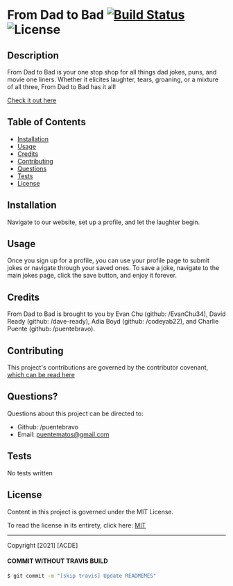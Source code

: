 # From Dad to Bad [![Build Status](https://travis-ci.com/puentebravo/project2.svg?branch=main)](https://travis-ci.com/puentebravo/project2) ![License](https://img.shields.io/github/license/puentebravo/project2?style=plastic)

## Description

From Dad to Bad is your one stop shop for all things dad jokes, puns, and movie one liners. Whether it elicites laughter, tears, groaning, or a mixture of all three, From Dad to Bad has it all!

[Check it out here](https://aqueous-meadow-09339.herokuapp.com/)

## Table of Contents

- [Installation](#installation)
- [Usage](#usage)
- [Credits](#credits)
- [Contributing](#contributing)
- [Questions](#questions)
- [Tests](#tests)
- [License](#license)

## Installation

Navigate to our website, set up a profile, and let the laughter begin.

## Usage

Once you sign up for a profile, you can use your profile page to submit jokes or navigate through your saved ones. To save a joke, navigate to the main jokes page, click the save button, and enjoy it forever.

## Credits

From Dad to Bad is brought to you by Evan Chu (github: /EvanChu34), David Ready (github: /dave-ready), Adia Boyd (github: /codeyab22), and Charlie Puente (github: /puentebravo).

## Contributing

This project's contributions are governed by the contributor covenant, [which can be read here](https://www.contributor-covenant.org/)

## Questions?

Questions about this project can be directed to:

- Github: /puentebravo
- Email: puentematos@gmail.com

## Tests

No tests written

## License

Content in this project is governed under the MIT License.

To read the license in its entirety, click here: [MIT](./LICENSE)

---

Copyright [2021] [ACDE]

#### COMMIT WITHOUT TRAVIS BUILD

```Bash
$ git commit -m "[skip travis] Update READMEMES"
```
